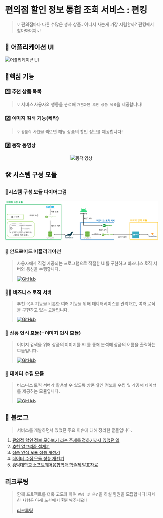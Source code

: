# 편의점 할인 정보 통합 조회 서비스 : 편킹
>💡 편의점마다 다른 수많은 행사 상품.. 어디서 사는게 가장 저렴할까? 편킹에서 찾아봐야지~!
## 📱 어플리케이션 UI
<img src="https://github.com/HongikUniv-CAPSTONE-DESIGN-2023-YDY-1/.github/blob/main/profile/%EC%95%B1%20%EC%A3%BC%EC%9A%94%20UI.png?raw=true" alt="어플리케이션 UI">

## 🚀핵심 기능
### 1️⃣ 추천 상품 목록
>💡 서비스 사용자의 행동을 분석해 `개인화된 추천 상품 목록`을 제공합니다!

### 2️⃣ 이미지 검색 기능(베타)
>💡 `상품의 사진`을 찍으면 해당 상품의 할인 정보를 제공합니다!

### 3️⃣ 동작 동영상
<center><img src="https://github.com/HongikUniv-CAPSTONE-DESIGN-2023-YDY-1/.github/blob/main/profile/demo.gif?raw=true" width="30%" alt="동작 영상" loop = ></center>

## 🛠️ 시스템 구성 모듈
### 🧩시스템 구성 모듈 다이어그램
<img src="https://github.com/HongikUniv-CAPSTONE-DESIGN-2023-YDY-1/.github/blob/main/profile/system_diagram.png?raw=true" alt="시스템 다이어그램">

### 📱 안드로이드 어플리케이션
>사용자에게 직접 제공되는 프로그램으로 적절한 UI를 구현하고 비즈니스 로직 서버와 통신을 수행합니다.
> 
>[![GitHub](https://img.shields.io/badge/GitHub_Repository-%23121011.svg?style=for-the-badge&logo=github&logoColor=white)](https://github.com/HongikUniv-CAPSTONE-DESIGN-2023-YDY-1/CAPSTON_DESIGN_ANDROID)

### 👨‍💼 비즈니스 로직 서버
>추천 목록 기능을 비롯한 여러 기능을 위해 데이터베이스를 관리하고, 여러 로직을 구현하고 있는 모듈입니다.
> 
>[![GitHub](https://img.shields.io/badge/GitHub_Repository-%23121011.svg?style=for-the-badge&logo=github&logoColor=white)](https://github.com/HongikUniv-CAPSTONE-DESIGN-2023-YDY-1/CAPSTONE_DESIGN_BackEnd_API_Server)
### 🤖 상품 인식 모듈(=이미지 인식 모듈)
>이미지 검색을 위해 상품의 이미지를 AI 를 통해 분석해 상품의 이름을 출력하는 모듈입니다.
> 
>[![GitHub](https://img.shields.io/badge/GitHub_Repository-%23121011.svg?style=for-the-badge&logo=github&logoColor=white)](https://github.com/HongikUniv-CAPSTONE-DESIGN-2023-YDY-1/CAPSTONE_DESIGN_AI_Module)
### 💾 데이터 수집 모듈
>비즈니스 로직 서버가 활용할 수 있도록 상품 할인 정보를 수집 및 가공해 데이터를 제공하는 모듈입니다.
> 
>[![GitHub](https://img.shields.io/badge/GitHub_Repository-%23121011.svg?style=for-the-badge&logo=github&logoColor=white)](https://github.com/HongikUniv-CAPSTONE-DESIGN-2023-YDY-1/CAPSTONE_DESIGN_BackEnd_DATA_SCRAPING)
## 📝 블로그
>서비스를 개발하면서 있었던 주요 이슈에 대해 정리한 글들입니다.

1. [편의점 할인 정보 모아보기 라는 주제를 정하기까지 있었던 일](https://robinjoon.notion.site/599b75adbbbf40a78904067af52c2775?pvs=4)
2. [추천 알고리즘 설계기](https://robinjoon.notion.site/81ea5ddd83f04e6eb81cdc16124c620f?pvs=4)
3. [상품 인식 모듈 성능 개선기](https://robinjoon.notion.site/c234ada4cf0748768a6836648de5b31c?pvs=4)
4. [데이터 수집 모듈 성능 개선기](https://robinjoon.notion.site/25d0b94ca1394fc8a579d691d5dcd34a?pvs=4)
5. [홍익대학교 소프트웨어융합학과 학술제 발표자료](https://drive.google.com/file/d/1mp1IOnpVBGewhU8-7EM9_uh1Bzj8YbDF/view?usp=sharing)
## 리크루팅
> 함께 프로젝트를 더욱 고도화 하여 `런칭 및 운영`을 하실 팀원을 모집합니다! 자세한 사항은 아래 노션에서 확인해주세요!!
> 
> [리크루팅](https://robinjoon.notion.site/54f8498f9b09428ea4f2d3383b0dc741?pvs=4)